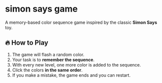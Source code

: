 # simon says game 
A memory-based color sequence game inspired by the classic **Simon Says** toy.

## 🔥 How to Play

1. The game will flash a random color.
2. Your task is to **remember the sequence**.
3. With every new level, one more color is added to the sequence.
4. Click the colors **in the same order**.
5. If you make a mistake, the game ends and you can restart.
